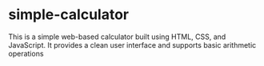 # simple-calculator
This is a simple web-based calculator built using HTML, CSS, and JavaScript. It provides a clean user interface and supports basic arithmetic operations
